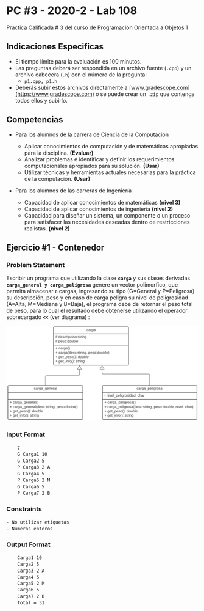 # PC #3 - 2020-2 - Lab 108

Practica Calificada # 3 del curso de Programación Orientada a Objetos 1

## Indicaciones Especificas
- El tiempo límite para la evaluación es 100 minutos.
- Las preguntas deberá ser respondida en un archivo fuente (`.cpp`) y un archivo cabecera (`.h`) con el número de la pregunta:
    - `p1.cpp, p1.h`
- Deberás subir estos archivos directamente a [www.gradescope.com](https://www.gradescope.com) o se puede crear un `.zip` que contenga todos ellos y subirlo.

## Competencias
- Para los alumnos de la carrera de Ciencia de la Computación
    - Aplicar conocimientos de computación y de matemáticas apropiadas para la disciplina. **(Evaluar)**
    - Analizar problemas e identificar y definir los requerimientos computacionales apropiados para su solución. **(Usar)**
    - Utilizar técnicas y herramientas actuales necesarias para la práctica de la computación. **(Usar)**

- Para los alumnos de las carreras de Ingeniería
    - Capacidad de aplicar conocimientos de matemáticas **(nivel 3)**
    - Capacidad de aplicar conocimientos de ingeniería **(nivel 2)**
    - Capacidad para diseñar un sistema, un componente o un proceso para satisfacer las necesidades deseadas dentro de restricciones realistas. **(nivel 2)**

## Ejercicio #1 - Contenedor

### Problem Statement


Escribir un programa que utilizando la clase **`carga`** y sus clases derivadas **`carga_general y carga_peligrosa`** genere un vector polimorfico, que permita almacenar **`n`** cargas, ingresando su tipo (G=General y P=Peligrosa) su descripción, peso y en caso de carga peligra su nivel de peligrosidad (A=Alta, M=Mediana y B=Baja), el programa debe de retornar el peso total de peso, para lo cual el resultado debe obtenerse utilizando el operador sobrecargado **`<<`** (ver diagrama)  :

![carga](carga.png)

### Input Format
```bash
    7
    G Carga1 10
    G Carga2 5
    P Carga3 2 A
    G Carga4 5
    P Carga5 2 M
    G Carga6 5
    P Carga7 2 B
```

### Constraints
```bash
- No utilizar etiquetas
- Numeros enteros
```

### Output Format
```bash
    Carga1 10
    Carga2 5
    Carga3 2 A
    Carga4 5
    Carga5 2 M
    Carga6 5
    Carga7 2 B
    Total = 31
```
